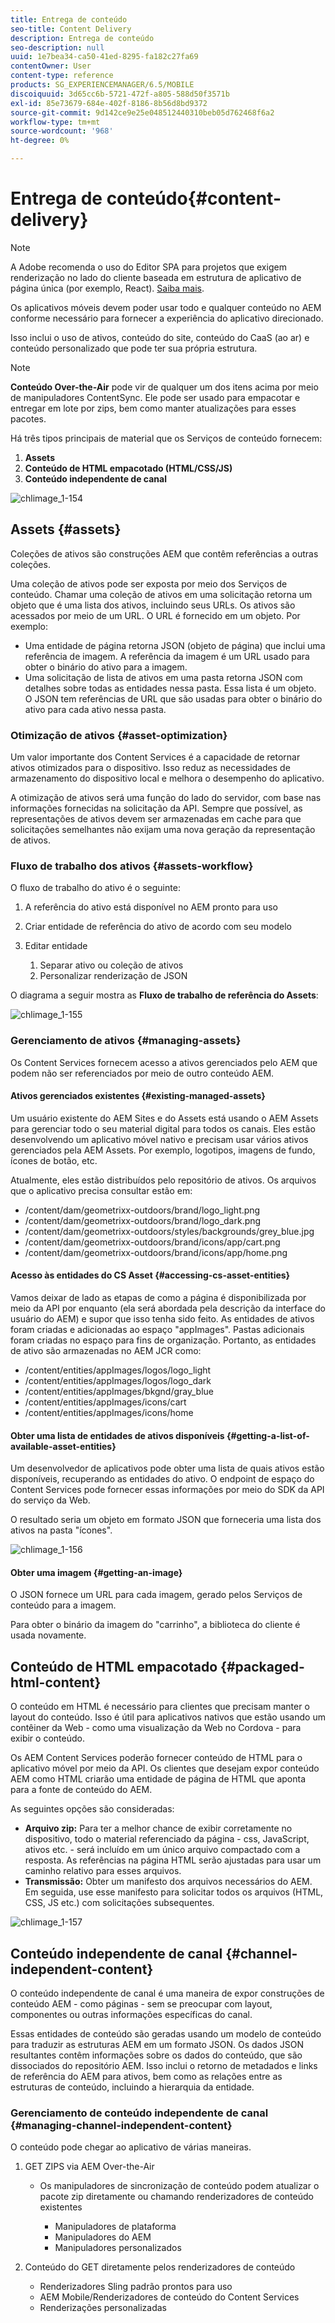 ```yaml
---
title: Entrega de conteúdo
seo-title: Content Delivery
description: Entrega de conteúdo
seo-description: null
uuid: 1e7bea34-ca50-41ed-8295-fa182c27fa69
contentOwner: User
content-type: reference
products: SG_EXPERIENCEMANAGER/6.5/MOBILE
discoiquuid: 3d65cc6b-5721-472f-a805-588d50f3571b
exl-id: 85e73679-684e-402f-8186-8b56d8bd9372
source-git-commit: 9d142ce9e25e048512440310beb05d762468f6a2
workflow-type: tm+mt
source-wordcount: '968'
ht-degree: 0%

---
```


# Entrega de conteúdo{#content-delivery}

>[!NOTE]
>
>A Adobe recomenda o uso do Editor SPA para projetos que exigem renderização no lado do cliente baseada em estrutura de aplicativo de página única (por exemplo, React). [Saiba mais](/help/sites-developing/spa-overview.md).

Os aplicativos móveis devem poder usar todo e qualquer conteúdo no AEM conforme necessário para fornecer a experiência do aplicativo direcionado.

Isso inclui o uso de ativos, conteúdo do site, conteúdo do CaaS (ao ar) e conteúdo personalizado que pode ter sua própria estrutura.

>[!NOTE]
>
>**Conteúdo Over-the-Air** pode vir de qualquer um dos itens acima por meio de manipuladores ContentSync. Ele pode ser usado para empacotar e entregar em lote por zips, bem como manter atualizações para esses pacotes.

Há três tipos principais de material que os Serviços de conteúdo fornecem:

1. **Assets**
1. **Conteúdo de HTML empacotado (HTML/CSS/JS)**
1. **Conteúdo independente de canal**

![chlimage_1-154](assets/chlimage_1-154.png)

## Assets {#assets}

Coleções de ativos são construções AEM que contêm referências a outras coleções.

Uma coleção de ativos pode ser exposta por meio dos Serviços de conteúdo. Chamar uma coleção de ativos em uma solicitação retorna um objeto que é uma lista dos ativos, incluindo seus URLs. Os ativos são acessados por meio de um URL. O URL é fornecido em um objeto. Por exemplo:

* Uma entidade de página retorna JSON (objeto de página) que inclui uma referência de imagem. A referência da imagem é um URL usado para obter o binário do ativo para a imagem.
* Uma solicitação de lista de ativos em uma pasta retorna JSON com detalhes sobre todas as entidades nessa pasta. Essa lista é um objeto. O JSON tem referências de URL que são usadas para obter o binário do ativo para cada ativo nessa pasta.

### Otimização de ativos {#asset-optimization}

Um valor importante dos Content Services é a capacidade de retornar ativos otimizados para o dispositivo. Isso reduz as necessidades de armazenamento do dispositivo local e melhora o desempenho do aplicativo.

A otimização de ativos será uma função do lado do servidor, com base nas informações fornecidas na solicitação da API. Sempre que possível, as representações de ativos devem ser armazenadas em cache para que solicitações semelhantes não exijam uma nova geração da representação de ativos.

### Fluxo de trabalho dos ativos {#assets-workflow}

O fluxo de trabalho do ativo é o seguinte:

1. A referência do ativo está disponível no AEM pronto para uso
1. Criar entidade de referência do ativo de acordo com seu modelo
1. Editar entidade

   1. Separar ativo ou coleção de ativos
   1. Personalizar renderização de JSON

O diagrama a seguir mostra as **Fluxo de trabalho de referência do Assets**:

![chlimage_1-155](assets/chlimage_1-155.png)

### Gerenciamento de ativos {#managing-assets}

Os Content Services fornecem acesso a ativos gerenciados pelo AEM que podem não ser referenciados por meio de outro conteúdo AEM.

#### Ativos gerenciados existentes {#existing-managed-assets}

Um usuário existente do AEM Sites e do Assets está usando o AEM Assets para gerenciar todo o seu material digital para todos os canais. Eles estão desenvolvendo um aplicativo móvel nativo e precisam usar vários ativos gerenciados pela AEM Assets. Por exemplo, logotipos, imagens de fundo, ícones de botão, etc.

Atualmente, eles estão distribuídos pelo repositório de ativos. Os arquivos que o aplicativo precisa consultar estão em:

* /content/dam/geometrixx-outdoors/brand/logo_light.png
* /content/dam/geometrixx-outdoors/brand/logo_dark.png
* /content/dam/geometrixx-outdoors/styles/backgrounds/grey_blue.jpg
* /content/dam/geometrixx-outdoors/brand/icons/app/cart.png
* /content/dam/geometrixx-outdoors/brand/icons/app/home.png

#### Acesso às entidades do CS Asset {#accessing-cs-asset-entities}

Vamos deixar de lado as etapas de como a página é disponibilizada por meio da API por enquanto (ela será abordada pela descrição da interface do usuário do AEM) e supor que isso tenha sido feito. As entidades de ativos foram criadas e adicionadas ao espaço &quot;appImages&quot;. Pastas adicionais foram criadas no espaço para fins de organização. Portanto, as entidades de ativo são armazenadas no AEM JCR como:

* /content/entities/appImages/logos/logo_light
* /content/entities/appImages/logos/logo_dark
* /content/entities/appImages/bkgnd/gray_blue
* /content/entities/appImages/icons/cart
* /content/entities/appImages/icons/home

#### Obter uma lista de entidades de ativos disponíveis {#getting-a-list-of-available-asset-entities}

Um desenvolvedor de aplicativos pode obter uma lista de quais ativos estão disponíveis, recuperando as entidades do ativo. O endpoint de espaço do Content Services pode fornecer essas informações por meio do SDK da API do serviço da Web.

O resultado seria um objeto em formato JSON que forneceria uma lista dos ativos na pasta &quot;ícones&quot;.

![chlimage_1-156](assets/chlimage_1-156.png)

#### Obter uma imagem {#getting-an-image}

O JSON fornece um URL para cada imagem, gerado pelos Serviços de conteúdo para a imagem.

Para obter o binário da imagem do &quot;carrinho&quot;, a biblioteca do cliente é usada novamente.

## Conteúdo de HTML empacotado {#packaged-html-content}

O conteúdo em HTML é necessário para clientes que precisam manter o layout do conteúdo. Isso é útil para aplicativos nativos que estão usando um contêiner da Web - como uma visualização da Web no Cordova - para exibir o conteúdo.

Os AEM Content Services poderão fornecer conteúdo de HTML para o aplicativo móvel por meio da API. Os clientes que desejam expor conteúdo AEM como HTML criarão uma entidade de página de HTML que aponta para a fonte de conteúdo do AEM.

As seguintes opções são consideradas:

* **Arquivo zip:** Para ter a melhor chance de exibir corretamente no dispositivo, todo o material referenciado da página - css, JavaScript, ativos etc. - será incluído em um único arquivo compactado com a resposta. As referências na página HTML serão ajustadas para usar um caminho relativo para esses arquivos.
* **Transmissão:** Obter um manifesto dos arquivos necessários do AEM. Em seguida, use esse manifesto para solicitar todos os arquivos (HTML, CSS, JS etc.) com solicitações subsequentes.

![chlimage_1-157](assets/chlimage_1-157.png)

## Conteúdo independente de canal {#channel-independent-content}

O conteúdo independente de canal é uma maneira de expor construções de conteúdo AEM - como páginas - sem se preocupar com layout, componentes ou outras informações específicas do canal.

Essas entidades de conteúdo são geradas usando um modelo de conteúdo para traduzir as estruturas AEM em um formato JSON. Os dados JSON resultantes contêm informações sobre os dados do conteúdo, que são dissociados do repositório AEM. Isso inclui o retorno de metadados e links de referência do AEM para ativos, bem como as relações entre as estruturas de conteúdo, incluindo a hierarquia da entidade.

### Gerenciamento de conteúdo independente de canal {#managing-channel-independent-content}

O conteúdo pode chegar ao aplicativo de várias maneiras.

1. GET ZIPS via AEM Over-the-Air

   * Os manipuladores de sincronização de conteúdo podem atualizar o pacote zip diretamente ou chamando renderizadores de conteúdo existentes

      * Manipuladores de plataforma
      * Manipuladores do AEM
      * Manipuladores personalizados

1. Conteúdo do GET diretamente pelos renderizadores de conteúdo

   * Renderizadores Sling padrão prontos para uso
   * AEM Mobile/Renderizadores de conteúdo do Content Services
   * Renderizações personalizadas
